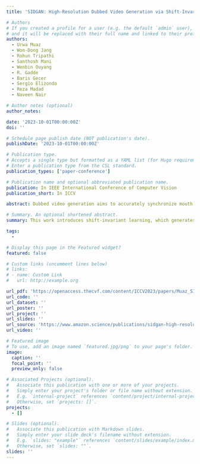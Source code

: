 ```yaml
---
title: 'SIDGAN: High-Resolution Dubbed Video Generation via Shift-Invariant Learning'

# Authors
# If you created a profile for a user (e.g. the default `admin` user), write the username (folder name) here
# and it will be replaced with their full name and linked to their profile.
authors:
  - Urwa Muaz
  - Won-Dong Jang
  - Rohun Tripathi
  - Santhosh Mani
  - Wenbin Ouyang
  - R. Gadde
  - Baris Gecer
  - Sergio Elizondo
  - Reza Madad
  - Naveen Nair 

# Author notes (optional)
author_notes:

date: '2023-10-01T00:00:00Z'
doi: ''

# Schedule page publish date (NOT publication's date).
publishDate: '2023-10-01T00:00:00Z'

# Publication type.
# Accepts a single type but formatted as a YAML list (for Hugo requirements).
# Enter a publication type from the CSL standard.
publication_types: ['paper-conference']

# Publication name and optional abbreviated publication name.
publication: In IEEE International Conference of Computer Vision
publication_short: In ICCV

abstract: Dubbed video generation aims to accurately synchronize mouth movements of a given facial video with driving audio while preserving identity and scene-specific visual dynamics, such as head pose and lighting. Despite the accurate lip generation of previous approaches that adopts a pre-trained audio-video synchronization metric as an objective function, called Sync-Loss, extending it to high-resolution videos was challenging due to shift biases in the loss landscape that inhibit tandem optimization of Sync-Loss and visual quality, leading to a loss of detail.To address this issue, we introduce shift-invariant learning, which generates photo-realistic high-resolution videos with accurate Lip-Sync. Further, we employ a pyramid network with coarse-to-fine image generation to improve stability and lip syncronization. Our model outperforms state-of-the-art methods on multiple benchmark datasets, including AVSpeech, HDTF, and LRW, in terms of photo-realism, identity preservation, and Lip-Sync accuracy.

# Summary. An optional shortened abstract.
summary: This work introduces shift-invariant learning, which generates photo-realistic high-resolution videos with accurate Lip-Sync with outperforms state-of-the-art methods on multiple benchmark datasets, in terms of photo-realism, identity preservation, and Lip-Sync accuracy.

tags:
  - 

# Display this page in the Featured widget?
featured: false

# Custom links (uncomment lines below)
# links:
# - name: Custom Link
#   url: http://example.org

url_pdf: 'https://openaccess.thecvf.com/content/ICCV2023/papers/Muaz_SIDGAN_High-Resolution_Dubbed_Video_Generation_via_Shift-Invariant_Learning_ICCV_2023_paper.pdf'
url_code: ''
url_dataset: ''
url_poster: ''
url_project: ''
url_slides: ''
url_source: 'https://www.amazon.science/publications/sidgan-high-resolution-dubbed-video-generation-via-shift-invariant-learning'
url_video: ''

# Featured image
# To use, add an image named `featured.jpg/png` to your page's folder.
image:
  caption: ''
  focal_point: ''
  preview_only: false

# Associated Projects (optional).
#   Associate this publication with one or more of your projects.
#   Simply enter your project's folder or file name without extension.
#   E.g. `internal-project` references `content/project/internal-project/index.md`.
#   Otherwise, set `projects: []`.
projects:
  - []

# Slides (optional).
#   Associate this publication with Markdown slides.
#   Simply enter your slide deck's filename without extension.
#   E.g. `slides: "example"` references `content/slides/example/index.md`.
#   Otherwise, set `slides: ""`.
slides: ''
---
```


<!-- {{% callout note %}}
Click the _Cite_ button above to demo the feature to enable visitors to import publication metadata into their reference management software.
{{% /callout %}} -->

<!-- {{% callout note %}}
Create your slides in Markdown - click the _Slides_ button to check out the example.
{{% /callout %}} -->

<!-- Add the publication's **full text** or **supplementary notes** here. You can use rich formatting such as including [code, math, and images](https://docs.hugoblox.com/content/writing-markdown-latex/). -->
